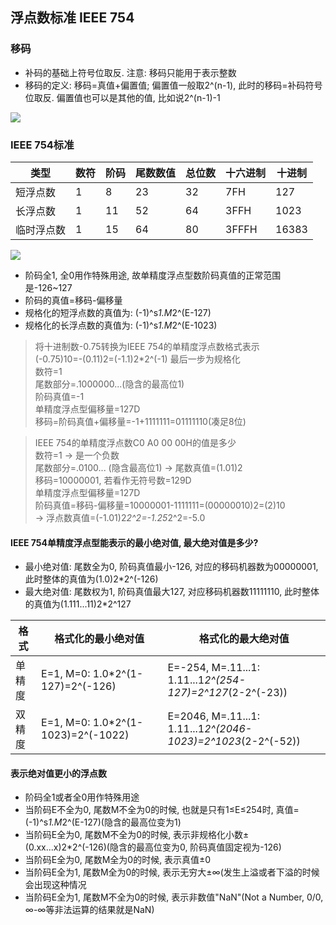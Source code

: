 ## 浮点数标准 IEEE 754

### 移码

- 补码的基础上符号位取反. 注意: 移码只能用于表示整数
- 移码的定义: 移码=真值+偏置值; 偏置值一般取2^(n-1), 此时的移码=补码符号位取反. 偏置值也可以是其他的值, 比如说2^(n-1)-1

![](https://github.com/Ricolxwz/Computer-Organization-408/blob/main/Computer-Organization%20WD/Data%20representation%20and%20operation/IMG/IEEE%207542.png)

### IEEE 754标准

| 类型       | 数符 | 阶码 | 尾数数值 | 总位数 | 十六进制 | 十进制 |
| ---------- | ---- | ---- | -------- | ------ | -------- | ------ |
| 短浮点数   | 1    | 8    | 23       | 32     | 7FH      | 127    |
| 长浮点数   | 1    | 11   | 52       | 64     | 3FFH     | 1023   |
| 临时浮点数 | 1    | 15   | 64       | 80     | 3FFFH    | 16383  |

![](https://github.com/Ricolxwz/Computer-Organization-408/blob/main/Computer-Organization%20WD/Data%20representation%20and%20operation/SVG/IEEE%207541.drawio.svg)

- 阶码全1, 全0用作特殊用途, 故单精度浮点型数阶码真值的正常范围是-126~127
- 阶码的真值=移码-偏移量
- 规格化的短浮点数的真值为: (-1)^s*1.M*2^(E-127)
- 规格化的长浮点数的真值为: (-1)^s*1.M*2^(E-1023)

> 将十进制数-0.75转换为IEEE 754的单精度浮点数格式表示
> <br> (-0.75)10=-(0.11)2=(-1.1)2*2^(-1) 最后一步为规格化
> <br> 数符=1
> <br> 尾数部分=.1000000...(隐含的最高位1)
> <br> 阶码真值=-1
> <br> 单精度浮点型偏移量=127D
> <br> 移码=阶码真值+偏移量=-1+1111111=01111110(凑足8位)

> IEEE 754的单精度浮点数C0 A0 00 00H的值是多少
> <br> 数符=1 -> 是一个负数
> <br> 尾数部分=.0100... (隐含最高位1) -> 尾数真值=(1.01)2
> <br> 移码=10000001, 若看作无符号数=129D
> <br> 单精度浮点型偏移量=127D
> <br> 阶码真值=移码-偏移量=10000001-1111111=(00000010)2=(2)10
> <br> -> 浮点数真值=(-1.01)2*2^2=-1.25*2^2=-5.0

#### IEEE 754单精度浮点型能表示的最小绝对值, 最大绝对值是多少?

- 最小绝对值: 尾数全为0, 阶码真值最小-126, 对应的移码机器数为00000001, 此时整体的真值为(1.0)2*2^(-126)
- 最大绝对值: 尾数权为1, 阶码真值最大127, 对应移码机器数11111110, 此时整体的真值为(1.111...11)2*2^127

| 格式   | 格式化的最小绝对值                 | 格式化的最大绝对值                                           |
| ------ | ---------------------------------- | ------------------------------------------------------------ |
| 单精度 | E=1, M=0: 1.0*2^(1-127)=2^(-126)   | E=-254, M=.11...1: 1.11...1*2^(254-127)=2^127*(2-2^(-23))    |
| 双精度 | E=1, M=0: 1.0*2^(1-1023)=2^(-1022) | E=2046, M=.11...1: 1.11...1*2^(2046-1023)=2^1023*(2-2^(-52)) |

#### 表示绝对值更小的浮点数

- 阶码全1或者全0用作特殊用途
- 当阶码E不全为0, 尾数M不全为0的时候, 也就是只有1≤E≤254时, 真值=(-1)^s*1.M*2^(E-127)(隐含的最高位变为1)
- 当阶码E全为0, 尾数M不全为0的时候, 表示非规格化小数±(0.xx...x)2*2^(-126)(隐含的最高位变为0, 阶码真值固定视为-126)
- 当阶码E全为0, 尾数M全为0的时候, 表示真值±0
- 当阶码E全为1, 尾数M全为0的时候, 表示无穷大±∞(发生上溢或者下溢的时候会出现这种情况
- 当阶码E全为1, 尾数M不全为0的时候, 表示非数值"NaN"(Not a Number, 0/0, ∞-∞等非法运算的结果就是NaN)